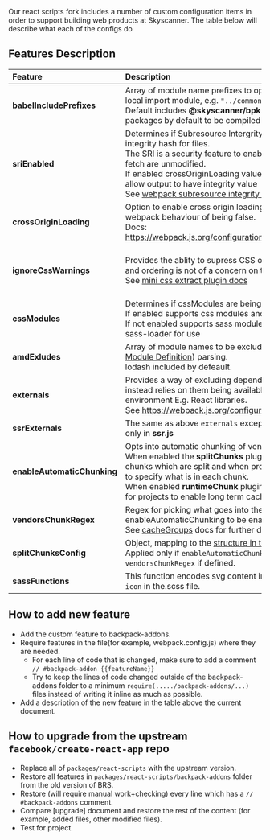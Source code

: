 Our react scripts fork includes a number of custom configuration items in order to support building web products at Skyscanner. The table below will describe what each of the configs do

## Features Description

| Feature                     | Description                                                                                                                                                                                                                                                                                                                                                                                                                                   | Default Value                                                                                                                                   |
| :-------------------------- | :-------------------------------------------------------------------------------------------------------------------------------------------------------------------------------------------------------------------------------------------------------------------------------------------------------------------------------------------------------------------------------------------------------------------------------------------- | :---------------------------------------------------------------------------------------------------------------------------------------------- |
| **babelIncludePrefixes**    | Array of module name prefixes to opt into babel compilation, including local import module, e.g. `"../common"`. <br> Default includes **@skyscanner/bpk-, bpk- and saddlebag-** packages by default to be compiled                                                                                                                                                                                                                            | **[@skyscanner/bpk-, bpk- and saddlebag-]**                                                                                                     |
| **sriEnabled**              | Determines if Subresource Intergrity is used during build to add an integrity hash for files. <br> The SRI is a security feature to enable browsers to verify the files they fetch are unmodified. <br> If enabled crossOriginLoading value is overriden with anonymous to allow output to have integrity value <br> See [webpack subresource integrity docs](https://github.com/waysact/webpack-subresource-integrity/blob/master/README.md) | **false** (this is currently the default in the future security may want to make it true by default but pending them still trying things about) |
| **crossOriginLoading**      | Option to enable cross origin loading of chunks to modify the default webpack behaviour of being false. <br> Docs: https://webpack.js.org/configuration/output/#outputcrossoriginloading                                                                                                                                                                                                                                                      | **false**                                                                                                                                       |
| **ignoreCssWarnings**       | Provides the ablity to supress CSS ordering warnings when its safe and ordering is not of a concern on the output <br> See [mini css extract plugin docs](https://github.com/webpack-contrib/mini-css-extract-plugin#remove-order-warnings)                                                                                                                                                                                                   | **false** - by default we should care about order as it can sometimes have an output impact                                                     |
| **cssModules**              | Determines if cssModules are being used. <br> If enabled supports css modules and configures css-loader for use <br> If not enabled supports sass modules in the project and configures sass-loader for use                                                                                                                                                                                                                                   | **true**                                                                                                                                        |
| **amdExludes**              | Array of module names to be excluded from AMD ([Asynchronous Module Definition](https://webpack.js.org/api/module-methods/#amd)) parsing.<br> lodash included by defeault.                                                                                                                                                                                                                                                                    | **['lodash']**                                                                                                                                  |
| **externals**               | Provides a way of excluding dependencies from the bundles and instead relies on them being available at runtime on the clients environment E.g. React libraries.<br> See https://webpack.js.org/configuration/externals/                                                                                                                                                                                                                      | **{}**                                                                                                                                          |
| **ssrExternals**            | The same as above `externals` except used for server side rendering only in **ssr.js**                                                                                                                                                                                                                                                                                                                                                        | **{}**                                                                                                                                          |
| **enableAutomaticChunking** | Opts into automatic chunking of vender, common and app code.<br> When enabled the **splitChunks** plugin creates vender and common chunks which are split and when provided uses the `venderChunkRegex` to specify what is in each chunk.<br> When enabled **runtimeChunk** plugin creates a separate runtime chunk for projects to enable long term caching.                                                                                 | **false**                                                                                                                                       |
| **vendorsChunkRegex**       | Regex for picking what goes into the vendors chunk. Requires enableAutomaticChunking to be enabled.<br> See [cacheGroups](https://webpack.js.org/plugins/split-chunks-plugin/#splitchunkscachegroups) docs for further details.                                                                                                                                                                                                               |                                                                                                                                                 |
| **splitChunksConfig**       | Object, mapping to the [structure in the webpack docs](https://webpack.js.org/plugins/split-chunks-plugin/#optimizationsplitchunks).<br> Applied only if `enableAutomaticChunking` is false, ignores `vendorsChunkRegex` if defined.                                                                                                                                                                                                          |                                                                                                                                                 |
| **sassFunctions**           | This function encodes svg content into `base64` when there is a `bpk-icon` in the.scss file.                                                                                                                                                                                                                                                                                                                                                  |                                                                                                                                                 |

## How to add new feature

- Add the custom feature to backpack-addons.
- Require features in the file(for example, webpack.config.js) where they are needed.
  - For each line of code that is changed, make sure to add a comment `// #backpack-addon {{featureName}}`
  - Try to keep the lines of code changed outside of the backpack-addons folder to a minimum
    `require(...../backpack-addons/...)` files instead of writing it inline as much as possible.
- Add a description of the new feature in the table above the current document.

## How to upgrade from the upstream `facebook/create-react-app` repo

- Replace all of `packages/react-scripts` with the upstream version.
- Restore all features in `packages/react-scripts/backpack-addons` folder from the old version of BRS.
- Restore (will require manual work+checking) every line which has a `// #backpack-addons` comment.
- Compare [upgrade] document and restore the rest of the content (for example, added files, other modified files).
- Test for project.

